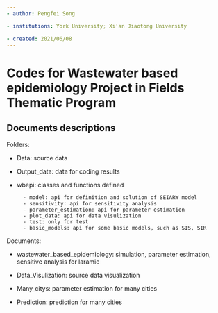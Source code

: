 ```yaml
---
- author: Pengfei Song

- institutions: York University; Xi'an Jiaotong University

- created: 2021/06/08
---
```

# Codes for  Wastewater based epidemiology Project in Fields Thematic  Program

## Documents descriptions

Folders:
- Data: source data
- Output_data: data for coding results
- wbepi: classes and functions defined
  
        - model: api for definition and solution of SEIARW model
        - sensitivity: api for sensitivity analysis
        - parameter_estimation: api for parameter estimation
        - plot_data: api for data visulization
        - test: only for test
        - basic_models: api for some basic models, such as SIS, SIR
  
Documents:
- wastewater_based_epidemiology: simulation, parameter estimation,
                              sensitive analysis for laramie
- Data_Visulization: source data visualization

- Many_citys: parameter estimation for many cities

- Prediction: prediction for many cities